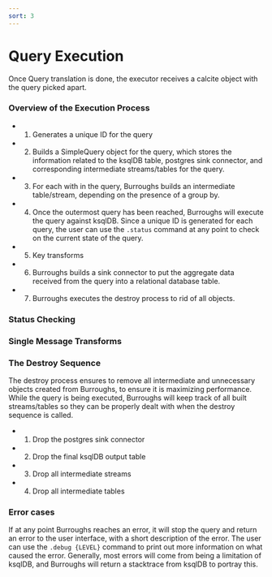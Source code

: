 ```yaml
---
sort: 3
---
```


# Query Execution
Once Query translation is done, the executor receives a calcite object with the query picked apart.

### Overview of the Execution Process
- 1. Generates a unique ID for the query
- 2. Builds a SimpleQuery object for the query, which stores the information related to the ksqlDB table, postgres sink connector, and corresponding intermediate streams/tables for the query.
- 3. For each with in the query, Burroughs builds an intermediate table/stream, depending on the presence of a group by. 
- 4. Once the outermost query has been reached, Burroughs will execute the query against ksqlDB. 
Since a unique ID is generated for each query, the user can use the `.status` command at any point to check on the current state of the query. 
- 5. Key transforms
- 6. Burroughs builds a sink connector to put the aggregate data received from the query into a relational database table.
- 7. Burroughs executes the destroy process to rid of all objects.

### Status Checking

### Single Message Transforms

### The Destroy Sequence
The destroy process ensures to remove all intermediate and unnecessary objects created from Burroughs, to ensure it is maximizing performance. While the query is being executed, Burroughs will keep track of all built streams/tables so they can be properly dealt with when the destroy sequence is called.
- 1. Drop the postgres sink connector
- 2. Drop the final ksqlDB output table
- 3. Drop all intermediate streams
- 4. Drop all intermediate tables

### Error cases 
If at any point Burroughs reaches an error, it will stop the query and return an error to the user interface, with a short description of the error. The user can use the `.debug {LEVEL}` command to print out more information on what caused the error. Generally, most errors will come from being a limitation of ksqlDB, and Burroughs will return a stacktrace from ksqlDB to portray this.  